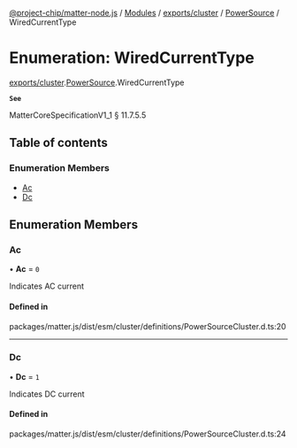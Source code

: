 [@project-chip/matter-node.js](../README.md) / [Modules](../modules.md) / [exports/cluster](../modules/exports_cluster.md) / [PowerSource](../modules/exports_cluster.PowerSource.md) / WiredCurrentType

# Enumeration: WiredCurrentType

[exports/cluster](../modules/exports_cluster.md).[PowerSource](../modules/exports_cluster.PowerSource.md).WiredCurrentType

**`See`**

MatterCoreSpecificationV1_1 § 11.7.5.5

## Table of contents

### Enumeration Members

- [Ac](exports_cluster.PowerSource.WiredCurrentType.md#ac)
- [Dc](exports_cluster.PowerSource.WiredCurrentType.md#dc)

## Enumeration Members

### Ac

• **Ac** = ``0``

Indicates AC current

#### Defined in

packages/matter.js/dist/esm/cluster/definitions/PowerSourceCluster.d.ts:20

___

### Dc

• **Dc** = ``1``

Indicates DC current

#### Defined in

packages/matter.js/dist/esm/cluster/definitions/PowerSourceCluster.d.ts:24
